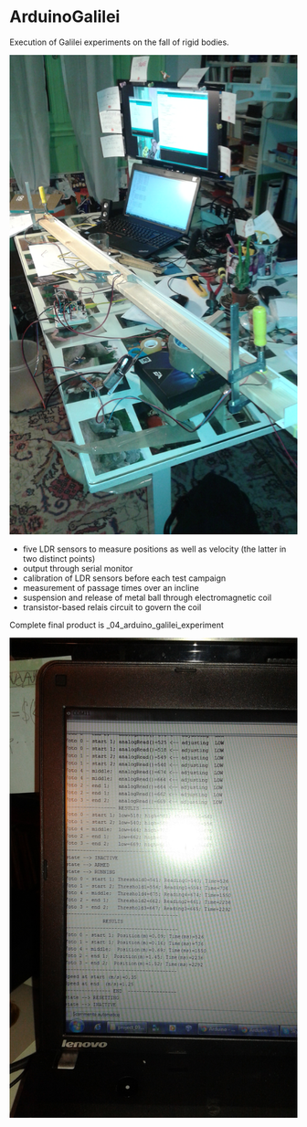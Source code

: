 # ArduinoGalilei
Execution of Galilei experiments on the fall of rigid bodies.

![experiment setup](/pics/incline.jpg)

 * five LDR sensors to measure positions as well as velocity (the latter in two distinct points)
 * output through serial monitor
 * calibration of LDR sensors before each test campaign
 * measurement of passage times over an incline
 * suspension and release of metal ball through electromagnetic coil
 * transistor-based relais circuit to govern the coil

Complete final product is _04_arduino_galilei_experiment

![experiment setup](/pics/monitor.jpg)

